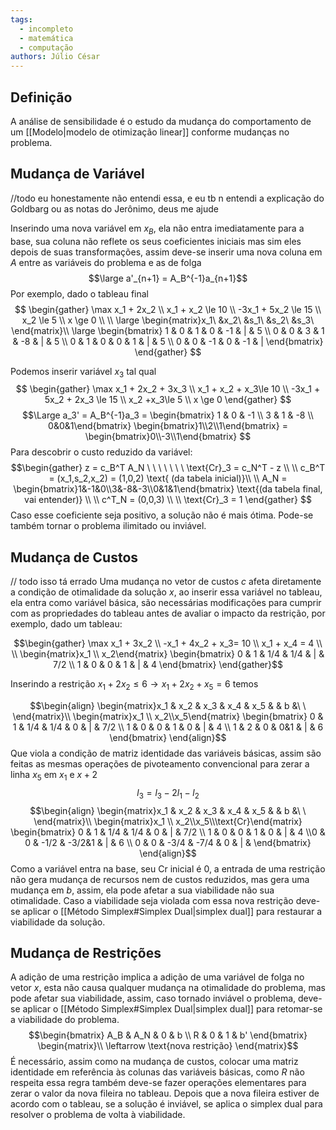 ```yaml
---
tags:
  - incompleto
  - matemática
  - computação
authors: Júlio César
---
```

## Definição

A análise de sensibilidade é o estudo da mudança do comportamento de um [[Modelo|modelo de otimização linear]] conforme mudanças no problema.

## Mudança de Variável

//todo eu honestamente não entendi essa, e eu tb n entendi a explicação do Goldbarg ou as notas do Jerônimo, deus me ajude

Inserindo uma nova variável em $x_B$, ela não entra imediatamente para a base, sua coluna não reflete os seus coeficientes iniciais mas sim eles depois de suas transformações, assim deve-se inserir uma nova coluna em $A$ entre as variáveis do problema e as de folga
$$\large a'_{n+1} = A_B^{-1}a_{n+1}$$
Por exemplo, dado o tableau final
$$
\begin{gather}
\max x_1 + 2x_2 \\ x_1 + x_2 \le 10 \\ -3x_1 + 5x_2 \le 15 \\ x_2 \le 5 \\ x \ge 0 \\
\\
\large \begin{matrix}x_1\ &x_2\ &s_1\ &s_2\ &s_3\ \end{matrix}\\
\large \begin{bmatrix}
1 & 0 & 1 & 0 & -1 & | & 5 \\
0 & 0 & 3 & 1 & -8 & | & 5 \\
0 & 1 & 0 & 0 & 1 & | & 5 \\
0 & 0 & -1 & 0 & -1 & |
\end{bmatrix}
\end{gather}
$$

Podemos inserir variável $x_3$ tal qual 
$$
\begin{gather}
\max x_1 + 2x_2 + 3x_3 \\
x_1 + x_2 + x_3\le 10 \\ -3x_1 + 5x_2 + 2x_3 \le 15 \\ x_2 +x_3\le 5 \\ x \ge 0
\end{gather}
$$
$$\Large a_3' = A_B^{-1}a_3 = 
\begin{bmatrix} 1 & 0 & -1 \\ 3 & 1 & -8 \\ 0&0&1\end{bmatrix}
\begin{bmatrix}1\\2\\1\end{bmatrix} = 
\begin{bmatrix}0\\-3\\1\end{bmatrix}
$$
Para descobrir o custo reduzido da variável:
$$\begin{gather} 
z = c_B^T A_N \ \ \ \ \ \ \ \text{Cr}_3 = c_N^T - z \\ \\
c_B^T = (x_1,s_2,x_2) = (1,0,2) \text{  (da tabela inicial)}\\ \\
A_N = \begin{bmatrix}1&-1&0\\3&-8&-3\\0&1&1\end{bmatrix} \text{(da tabela final, vai entender)} \\ \\ c^T_N = (0,0,3) \\ \\ \text{Cr}_3 = 1
\end{gather}
$$
Caso esse coeficiente seja positivo, a solução não é mais ótima. Pode-se também tornar o problema ilimitado ou inviável.

## Mudança de Custos
// todo isso tá errado 
Uma mudança no vetor de custos $c$ afeta diretamente a condição de otimalidade da solução $x$, ao inserir essa variável no tableau, ela entra como variável básica, são necessárias modificações para cumprir com as  propriedades do tableau antes de avaliar o impacto da restrição, por exemplo, dado um tableau:

$$\begin{gather}
\max x_1 + 3x_2 \\ -x_1 + 4x_2 + x_3= 10 \\ x_1 + x_4 = 4 \\ \\
\begin{matrix}x_1 \\ x_2\end{matrix}
\begin{bmatrix}
0 & 1 & 1/4 & 1/4 & | & 7/2 \\ 1 & 0 & 0 & 1 & | & 4
\end{bmatrix}
\end{gather}$$

Inserindo a restrição $x_1 + 2x_2 \le 6 \rightarrow x_1 + 2x_2 + x_5 = 6$ temos

$$\begin{align}
\begin{matrix}x_1 & x_2 & x_3 & x_4 & x_5 & & b &\ \ \end{matrix}\\
\begin{matrix}x_1 \\ x_2\\x_5\end{matrix}
\begin{bmatrix}
0 & 1 & 1/4 & 1/4 & 0 & | & 7/2 \\ 1 & 0 & 0 & 1 & 0 & | & 4 \\ 1 & 2 & 0 & 0&1 & | & 6
\end{bmatrix}
\end{align}$$
Que viola a condição de matriz identidade das variáveis básicas, assim são feitas as mesmas operações de pivoteamento convencional para zerar a linha $x_5$ em $x_1$ e $x+2$
$$l_3 = l_3 - 2l_1 - l_2$$
$$\begin{align}
\begin{matrix}x_1 & x_2 & x_3 & x_4 & x_5 & & b &\ \ \end{matrix}\\
\begin{matrix}x_1 \\ x_2\\x_5\\\text{Cr}\end{matrix}
\begin{bmatrix}
0 & 1 & 1/4 & 1/4 & 0 & | & 7/2 \\ 1 & 0 & 0 & 1 & 0 & | & 4 \\0 & 0 & -1/2 & -3/2&1 & | & 6 \\ 0 & 0 & -3/4 & -7/4 & 0 & | &
\end{bmatrix}
\end{align}$$
Como a variável entra na base, seu $\text{Cr}$ inicial é 0, a entrada de uma restrição não gera mudança de recursos nem de custos reduzidos, mas gera uma mudança em $b$, assim, ela pode afetar a sua viabilidade não sua otimalidade. Caso a viabilidade seja violada com essa nova restrição deve-se aplicar o [[Método Simplex#Simplex Dual|simplex dual]] para restaurar a viabilidade da solução.
## Mudança de Restrições

A adição de uma restrição implica a adição de uma variável de folga no vetor $x$, esta não causa qualquer mudança na otimalidade do problema, mas pode afetar sua viabilidade, assim, caso tornado inviável o problema, deve-se aplicar o [[Método Simplex#Simplex Dual|simplex dual]] para retomar-se a viabilidade do problema.
$$\begin{bmatrix}
A_B & A_N & 0 & b \\
R & 0 & 1 & b'
\end{bmatrix} \begin{matrix}\\ \leftarrow \text{nova restrição} \end{matrix}$$
É necessário, assim como na mudança de custos, colocar uma matriz identidade em referência às colunas das variáveis básicas, como $R$ não respeita essa regra também deve-se fazer operações elementares para zerar o valor da nova fileira no tableau.
Depois que a nova fileira estiver de acordo com o tableau, se a solução é inviável, se aplica o simplex dual para resolver o problema de volta à viabilidade.